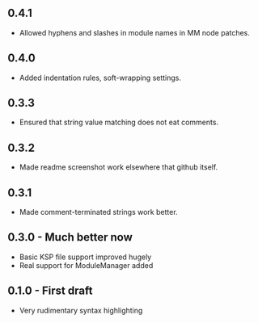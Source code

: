## 0.4.1
* Allowed hyphens and slashes in module names in MM node patches.

## 0.4.0
* Added indentation rules, soft-wrapping settings.

## 0.3.3
* Ensured that string value matching does not eat comments.

## 0.3.2
* Made readme screenshot work elsewhere that github itself.

## 0.3.1
* Made comment-terminated strings work better.

## 0.3.0 - Much better now
* Basic KSP file support improved hugely
* Real support for ModuleManager added

## 0.1.0 - First draft
* Very rudimentary syntax highlighting
